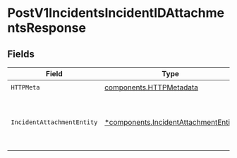 # PostV1IncidentsIncidentIDAttachmentsResponse


## Fields

| Field                                                                                       | Type                                                                                        | Required                                                                                    | Description                                                                                 |
| ------------------------------------------------------------------------------------------- | ------------------------------------------------------------------------------------------- | ------------------------------------------------------------------------------------------- | ------------------------------------------------------------------------------------------- |
| `HTTPMeta`                                                                                  | [components.HTTPMetadata](../../models/components/httpmetadata.md)                          | :heavy_check_mark:                                                                          | N/A                                                                                         |
| `IncidentAttachmentEntity`                                                                  | [*components.IncidentAttachmentEntity](../../models/components/incidentattachmententity.md) | :heavy_minus_sign:                                                                          | Allows adding image attachments to an incident                                              |